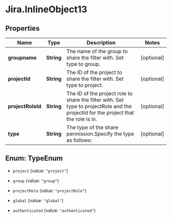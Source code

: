 # Jira.InlineObject13

## Properties

Name | Type | Description | Notes
------------ | ------------- | ------------- | -------------
**groupname** | **String** | The name of the group to share the filter with. Set type to group. | [optional] 
**projectId** | **String** | The ID of the project to share the filter with. Set type to project. | [optional] 
**projectRoleId** | **String** | The ID of the project role to share the filter with. Set type to projectRole and the projectId for the project that the role is in. | [optional] 
**type** | **String** | The type of the share permission.Specify the type as follows: | [optional] 



## Enum: TypeEnum


* `project` (value: `"project"`)

* `group` (value: `"group"`)

* `projectRole` (value: `"projectRole"`)

* `global` (value: `"global"`)

* `authenticated` (value: `"authenticated"`)




